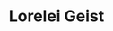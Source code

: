 ---
tags: mods
title: "Lorelei Geist"
caption: "sPEC"
image: 'assets/images/lorelei.jpg'
role: 'crown'
---
